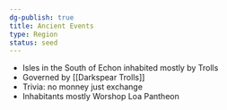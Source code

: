 ```yaml
---
dg-publish: true
title: Ancient Events
type: Region
status: seed
---
```

- Isles in the South of Echon inhabited mostly by Trolls
- Governed by [[Darkspear Trolls]]
- Trivia: no monney just exchange
- Inhabitants mostly Worshop Loa Pantheon